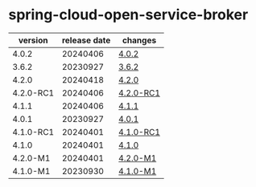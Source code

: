 # spring-cloud-open-service-broker

|  version  | release date |               changes                |
|-----------|--------------|--------------------------------------|
| 4.0.2     | 20240406     | [4.0.2](./4.0.2-20240406.md)         |
| 3.6.2     | 20230927     | [3.6.2](./3.6.2-20230927.md)         |
| 4.2.0     | 20240418     | [4.2.0](./4.2.0-20240418.md)         |
| 4.2.0-RC1 | 20240406     | [4.2.0-RC1](./4.2.0-RC1-20240406.md) |
| 4.1.1     | 20240406     | [4.1.1](./4.1.1-20240406.md)         |
| 4.0.1     | 20230927     | [4.0.1](./4.0.1-20230927.md)         |
| 4.1.0-RC1 | 20240401     | [4.1.0-RC1](./4.1.0-RC1-20240401.md) |
| 4.1.0     | 20240401     | [4.1.0](./4.1.0-20240401.md)         |
| 4.2.0-M1  | 20240401     | [4.2.0-M1](./4.2.0-M1-20240401.md)   |
| 4.1.0-M1  | 20230930     | [4.1.0-M1](./4.1.0-M1-20230930.md)   |

